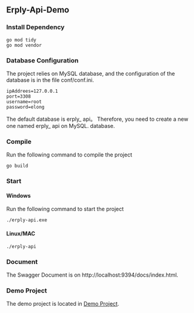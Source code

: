 ## Erply-Api-Demo
### Install Dependency
```
go mod tidy
go mod vendor
```
### Database Configuration
The project relies on MySQL database, and the configuration of the database is in the file conf/conf.ini.
```
ipAddrees=127.0.0.1
port=3308
username=root
password=elong
```
The default database is erply_ api。 Therefore, you need to create a new one named erply_ api on MySQL. database.

### Compile
Run the following command to compile the project

```
go build
```

### Start

#### Windows
Run the following command to start the project
```
./erply-api.exe

```
#### Linux/MAC
```
./erply-api

```

### Document

The Swagger Document is on http://localhost:9394/docs/index.html.

### Demo Project
The demo project is located in [Demo Project](http://18.212.36.8:9394/docs/index.html).


